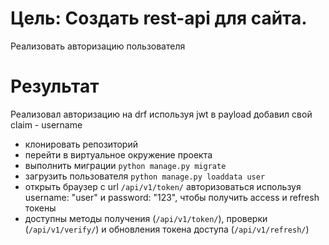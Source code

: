 # Цель: Создать rest-api для сайта. 
Реализовать авторизацию пользователя

# Результат
Реализовал авторизацию на drf используя jwt
в payload добавил свой claim - username

* клонировать репозиторий
* перейти в виртуальное окружение проекта
* выполнить миграции `python manage.py migrate`
* загрузить пользователя `python manage.py loaddata user`
* открыть браузер c url `/api/v1/token/` авторизоваться используя username: "user" и password: "123", чтобы получить access и refresh токены
* доступны методы получения (`/api/v1/token/`), проверки (`/api/v1/verify/`) и обновления токена доступа (`/api/v1/refresh/`)